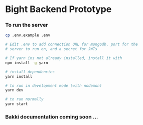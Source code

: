# Bight Backend Prototype

### To run the server

```bash
cp .env.example .env

# Edit .env to add connection URL for mongodb, port for the
# server to run on, and a secret for JWTs

# If yarn ins not already installed, install it with
npm install -g yarn

# install dependencies
yarn install

# to run in development mode (with nodemon)
yarn dev

# to run normally
yarn start
```

### Bakki documentation coming soon ...
